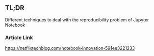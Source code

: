 ## TL;DR
Different techniques to deal with the reproducibility problem of Jupyter Notebook
### Article Link
https://netflixtechblog.com/notebook-innovation-591ee3221233
